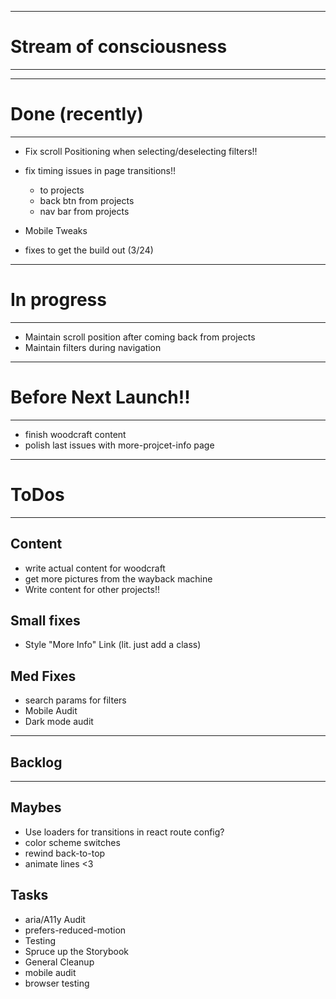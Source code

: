 -----------------------------------------
# Stream of consciousness
-----------------------------------------


-----------------------------------------
# Done (recently)
-----------------------------------------

- Fix scroll Positioning when selecting/deselecting filters!!

- fix timing issues in page transitions!!
  - to projects
  - back btn from projects
  - nav bar from projects
- Mobile Tweaks
- fixes to get the build out (3/24)


-----------------------------------------
# In progress
-----------------------------------------

- Maintain scroll position after coming back from projects
- Maintain filters during navigation

-----------------------------------------
# Before Next Launch!!
-----------------------------------------

- finish woodcraft content
- polish last issues with more-projcet-info page

-----------------------------------------
# ToDos
-----------------------------------------

## Content
- write actual content for woodcraft
- get more pictures from the wayback machine
- Write content for other projects!!

## Small fixes
- Style "More Info" Link  (lit. just add a class)

## Med Fixes
- search params for filters
- Mobile Audit
- Dark mode audit

-----------------------------------------
## Backlog
-----------------------------------------

## Maybes
- Use loaders for transitions in react route config?
- color scheme switches
- rewind back-to-top
- animate lines <3

## Tasks
- aria/A11y Audit
- prefers-reduced-motion
- Testing
- Spruce up the Storybook
- General Cleanup
- mobile audit
- browser testing
